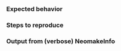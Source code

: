 ### Expected behavior

<!-- What did you expect or want to happen? -->

### Steps to reproduce

<!--
For bugs please provide steps to reproduce the issue.

1. Please set `g:neomake_logfile`, e.g.
   `:let g:neomake_logfile = '/tmp/neomake.log'` first.
2. Look at the logfile for the generated output, which might help revealing the
   issue already.
   You can use `make tail_log` from Neomake's source directory
   for following the logfile in a separate terminal.
3. Please describe how you run Neomake: manually (how?), via automake config,
   or via some custom autocommand(s) (which?).

You can use a minimal vimrc like the following (in Neomake's source directory),
and run `(n)vim -u minimal.vimrc` then:

```
set runtimepath+=$PWD
let g:neomake_logfile = '/tmp/neomake.log'
```

-->

### Output from (verbose) NeomakeInfo

<!--

1. Paste the output from `:verbose NeomakeInfo` here.
   You can use `:verbose NeomakeInfo!` (with a bang at the end) to copy it to
   your clipboard.

2. If relevant (it is always useful with bug reports) paste the contents of the
   logfile (via `g:neomake_logfile`).

-->
